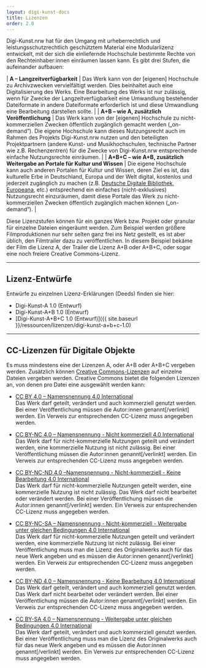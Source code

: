 ```yaml
---
layout: digi-kunst-docs
title: Lizenzen
order: 2.8
---
```


Digi-Kunst.nrw hat für den Umgang mit urheberrechtlich und leistungsschutzrechtlich geschütztem Material eine Modularlizenz entwickelt, mit der sich die einliefernde Hochschule bestimmte Rechte von den Rechteinhaber:innen einräumen lassen kann. Es gibt drei Stufen, die aufeinander aufbauen:

| **A – Langzeitverfügbarkeit** | Das Werk kann von der [eigenen] Hochschule zu Archivzwecken vervielfältigt werden. Dies beinhaltet auch eine Digitalisierung des Werks. Eine Bearbeitung des Werks ist nur zulässig, wenn für Zwecke der Langzeitverfügbarkeit eine Umwandlung bestehender Dateiformate in andere Dateiformate erforderlich ist und diese Umwandlung eine Bearbeitung darstellen sollte. |
| **A+B – wie A, zusätzlich Veröffentlichung** | Das Werk kann von der [eigenen] Hochschule zu nicht-kommerziellen Zwecken öffentlich zugänglich gemacht werden („on-demand“). Die eigene Hochschule kann dieses Nutzungsrecht auch im Rahmen des Projekts Digi-Kunst.nrw nutzen und den beteiligten Projektpartnern (andere Kunst- und Musikhochschulen, technische Partner wie z.B. Rechenzentren) für die Zwecke von Digi-Kunst.nrw entsprechende einfache Nutzungsrechte einräumen. |
| **A+B+C – wie A+B, zusätzlich Weitergabe an Portale für Kultur und Wissen** | Die eigene Hochschule kann auch anderen Portalen für Kultur und Wissen, deren Ziel es ist, das kulturelle Erbe in Deutschland, Europa und der Welt digital, kostenlos und jederzeit zugänglich zu machen (z.B. [Deutsche Digitale Bibliothek](https://www.deutsche-digitale-bibliothek.de/), [Europeana](https://www.europeana.eu/de), etc.) entsprechend ein einfaches (nicht-exklusives) Nutzungsrecht einzuräumen, damit diese Portale das Werk zu nicht-kommerziellen Zwecken öffentlich zugänglich machen können („on-demand“). |

Diese Lizenzstufen können für ein ganzes Werk bzw. Projekt oder granular für einzelne Dateien eingeräumt werden. Zum Beispiel werden größere Filmproduktionen nur sehr selten ganz frei ins Netz gestellt, es ist aber üblich, den Filmtrailer dazu zu veröffentlichen. In diesem Beispiel bekäme der Film die Lizenz A, der Trailer die Lizenz A+B oder A+B+C, oder sogar eine noch freiere Creative Commons-Lizenz.

----

## Lizenz-Entwürfe

Entwürfe zu einzelnen Lizenz-Erklärungen (Deeds) finden sie hier:

  * Digi-Kunst-A 1.0 (Entwurf)
  * Digi-Kunst-A+B  1.0 (Entwurf)
  * [Digi-Kunst-A+B+C 1.0 (Entwurf)]({{ site.baseurl }}/ressourcen/lizenzen/digi-kunst-a+b+c-1.0)


----

## CC-Lizenzen für Digitale Objekte

Es muss mindestens eine der Lizenzen A, oder A+B oder A+B+C vergeben werden. Zusätzlich können [Creative Commons-Lizenzen](https://creativecommons.org/) auf einzelne Dateien vergeben werden. Creative Commons bietet die folgenden Lizenzen an, von denen pro Datei eine ausgewählt werden kann:

  * [CC BY 4.0 – Namensnennung 4.0 International](https://creativecommons.org/licenses/by/4.0/deed.de)\
  Das Werk darf geteilt, verändert und auch kommerziell genutzt werden.  Bei einer Veröffentlichung müssen die Autor:innen genannt[/verlinkt] werden. Ein Verweis zur entsprechenden CC-Lizenz muss angegeben werden.
  
  * [CC BY-NC 4.0 – Namensnennung - Nicht kommerziell 4.0 International](https://creativecommons.org/licenses/by-nc/4.0/deed.de)\
  Das Werk darf für nicht-kommerzielle Nutzungen geteilt und  verändert werden, eine kommerzielle Nutzung ist nicht zulässig.  Bei einer Veröffentlichung müssen die Autor:innen genannt[/verlinkt] werden. Ein Verweis zur entsprechenden CC-Lizenz muss angegeben werden.
  
   * [CC BY-NC-ND 4.0 –Namensnennung - Nicht-kommerziell - Keine Bearbeitung 4.0 International](https://creativecommons.org/licenses/by-nc-nd/4.0/deed.de)\
  Das Werk darf für nicht-kommerzielle Nutzungen geteilt werden, eine kommerzielle Nutzung ist nicht zulässig.  Das Werk darf nicht bearbeitet oder verändert werden. Bei einer Veröffentlichung müssen die Autor:innen genannt[/verlinkt] werden. Ein Verweis zur entsprechenden CC-Lizenz muss angegeben werden.
  
  * [CC BY-NC-SA – Namensnennung - Nicht-kommerziell - Weitergabe unter gleichen Bedingungen 4.0 International](https://creativecommons.org/licenses/by-nc-sa/4.0/deed.de)\
Das Werk darf für nicht-kommerzielle Nutzungen geteilt und  verändert werden, eine kommerzielle Nutzung ist nicht zulässig.  Bei einer Veröffentlichung muss man die Lizenz des Originalwerks auch für das neue Werk angeben und es müssen die Autor:innen genannt[/verlinkt] werden. Ein Verweis zur entsprechenden CC-Lizenz muss angegeben werden.

  * [CC BY-ND 4.0 – Namensnennung - Keine Bearbeitung 4.0 International](https://creativecommons.org/licenses/by-nd/4.0/deed.de)\
  Das Werk darf geteilt, verändert und auch kommerziell genutzt werden. Das Werk darf nicht bearbeitet oder verändert werden.  Bei einer Veröffentlichung müssen die Autor:innen genannt[/verlinkt] werden. Ein Verweis zur entsprechenden CC-Lizenz muss angegeben werden.
 
  * [CC BY-SA 4.0 – Namensnennung - Weitergabe unter gleichen Bedingungen 4.0 International](https://creativecommons.org/licenses/by-sa/4.0/deed.de)\
Das Werk darf geteilt, verändert und auch kommerziell genutzt werden.  Bei einer Veröffentlichung muss man die Lizenz des Originalwerks auch für das neue Werk angeben und es müssen die Autor:innen genannt[/verlinkt] werden.  Ein Verweis zur entsprechenden CC-Lizenz muss angegeben werden.
